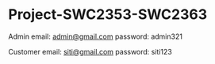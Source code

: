# Project-SWC2353-SWC2363

Admin
email: admin@gmail.com
password: admin321

Customer
email: siti@gmail.com
password: siti123
